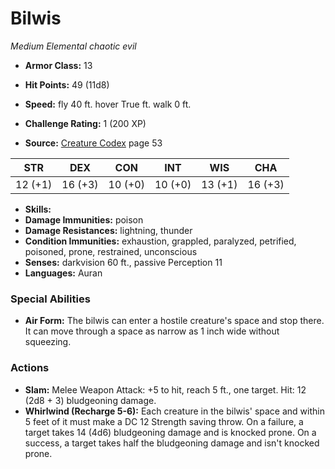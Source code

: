 # Bilwis

*Medium* *Elemental* *chaotic evil*

- **Armor Class:** 13
- **Hit Points:** 49 (11d8)
- **Speed:** fly 40 ft. hover True ft. walk 0 ft.

- **Challenge Rating:** 1 (200 XP)
- **Source:** [Creature Codex](https://koboldpress.com/kpstore/product/creature-codex-for-5th-edition-dnd) page 53

| STR | DEX | CON | INT | WIS | CHA |
| --- | --- | --- | --- | --- | --- |
| 12 (+1) | 16 (+3) | 10 (+0) | 10 (+0) | 13 (+1) | 16 (+3) |

- **Skills:** 
- **Damage Immunities:** poison
- **Damage Resistances:** lightning, thunder
- **Condition Immunities:** exhaustion, grappled, paralyzed, petrified, poisoned, prone, restrained, unconscious
- **Senses:** darkvision 60 ft., passive Perception 11
- **Languages:** Auran

### Special Abilities

- **Air Form:** The bilwis can enter a hostile creature's space and stop there. It can move through a space as narrow as 1 inch wide without squeezing.

### Actions

- **Slam:** Melee Weapon Attack: +5 to hit, reach 5 ft., one target. Hit: 12 (2d8 + 3) bludgeoning damage.
- **Whirlwind (Recharge 5-6):** Each creature in the bilwis' space and within 5 feet of it must make a DC 12 Strength saving throw. On a failure, a target takes 14 (4d6) bludgeoning damage and is knocked prone. On a success, a target takes half the bludgeoning damage and isn't knocked prone.


